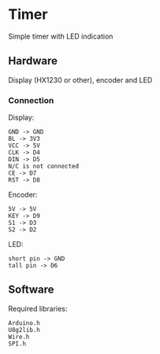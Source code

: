 # Timer
Simple timer with LED indication
## Hardware
Display (HX1230 or other), encoder and LED
### Connection
Display:
```
GND -> GND
BL -> 3V3
VCC -> 5V
CLK -> D4
DIN -> D5
N/C is not connected
CE -> D7
RST -> D8
```
Encoder:
```
5V -> 5V
KEY -> D9
S1 -> D3
S2 -> D2
```
LED:
```
short pin -> GND
tall pin -> D6
```
## Software
Required libraries:
```
Arduino.h
U8g2lib.h
Wire.h
SPI.h
```
